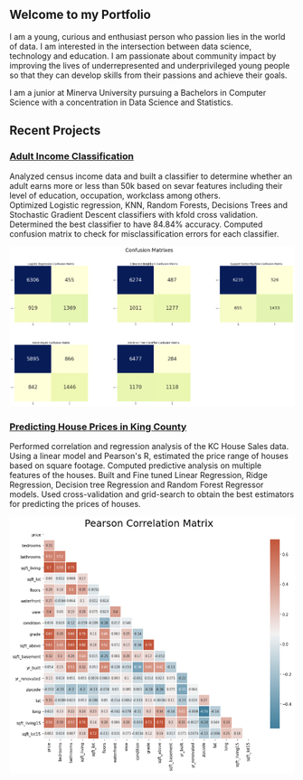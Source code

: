 ## Welcome to my Portfolio

I am a young, curious and enthusiast person who passion lies in the world of data. I am interested in the intersection between data science, technology and education.  I am passionate about community impact by improving the lives of underrepresented and underprivileged young people so that they can develop skills from their passions and achieve their goals.

I am a junior at Minerva University pursuing a Bachelors in Computer Science with a concentration in Data Science and Statistics.

## Recent Projects
### [Adult Income Classification](https://github.com/SNWambui/Adult_Income_Classification)

Analyzed census income data and built a classifier to determine whether an adult earns more or less than 50k based on sevar features including their level of education, occupation, workclass among others.<br>
Optimized Logistic regression, KNN, Random Forests, Decisions Trees and Stochastic Gradient Descent classifiers with kfold cross validation. Determined the best classifier to have 84.84% accuracy. Computed confusion matrix to check for misclassification errors for each classifier.

![](https://github.com/SNWambui/Adult_Income_Classification/blob/master/output_87_0.png)

### [Predicting House Prices in King County](https://github.com/SNWambui/Predicting_House_Prices_KC)
Performed correlation and regression analysis of the KC House Sales data. Using a linear model and Pearson's R, estimated the price range of houses based on square footage.
Computed predictive analysis on multiple features of the houses. Built and Fine tuned Linear Regression, Ridge Regression, Decision tree Regression and Random Forest Regressor models. Used cross-validation and grid-search to obtain the best estimators for predicting the prices of houses.

![png](corr_mat.png)

